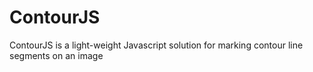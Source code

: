 # ContourJS
ContourJS is a light-weight Javascript solution for marking contour line segments on an image
